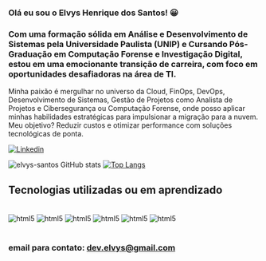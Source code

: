  ### Olá eu sou o Elvys Henrique dos Santos! 😀
### Com uma formação sólida em Análise e Desenvolvimento de Sistemas pela Universidade Paulista (UNIP) e Cursando Pós-Graduação em Computação Forense e Investigação Digital, estou em uma emocionante transição de carreira, com foco em oportunidades desafiadoras na área de TI. 
Minha paixão é mergulhar no universo da Cloud, FinOps, DevOps, Desenvolvimento de Sistemas, Gestão de Projetos como Analista de Projetos e Cibersegurança ou Computação Forense, onde posso aplicar minhas habilidades estratégicas para impulsionar a migração para a nuvem. 
Meu objetivo? 
Reduzir custos e otimizar performance com soluções tecnológicas de ponta.


[![Linkedin](https://img.shields.io/badge/LinkedIn-0077B5?style=for-the-badge&logo=linkedin&logoColor=white)](https://www.linkedin.com/in/elvys-henrique-dos-santos-9b7a99241/)

![elvys-santos GitHub stats](https://github-readme-stats.vercel.app/api?username=elvys-santos&show_icons=true&theme=radical)
[![Top Langs](https://github-readme-stats.vercel.app/api/top-langs/?username=elvys-santos)](https://github.com/anuraghazra/github-readme-stats)

## Tecnologias utilizadas ou em aprendizado 

<div style="display: inline_block"><br/>
<img align= "center" alt="html5" src="https://img.shields.io/badge/HTML5-E34F26?style=for-the-badge&logo=html5&logoColor=white"/>
<img align= "center" alt="html5" src="https://img.shields.io/badge/CSS3-1572B6?style=for-the-badge&logo=css3&logoColor=white"/>
<img align= "center" alt="html5" src="https://img.shields.io/badge/JavaScript-323330?style=for-the-badge&logo=javascript&logoColor=F7DF1E"/>
<img align= "center" alt="html5" src="https://img.shields.io/badge/C-00599C?style=for-the-badge&logo=c&logoColor=white"/>
<img align= "center" alt="html5" src="https://img.shields.io/badge/MySQL-00000F?style=for-the-badge&logo=mysql&logoColor=white"/>
<img align= "center" alt="html5" src="https://img.shields.io/badge/PostgreSQL-316192?style=for-the-badge&logo=postgresql&logoColor=white"/> 
                                      
</div><br/>

### email para contato: dev.elvys@gmail.com
